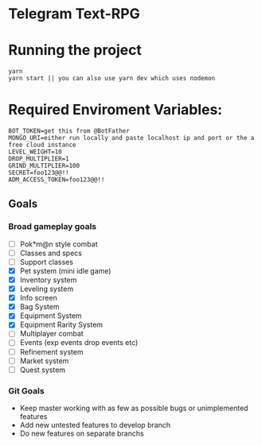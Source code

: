 # Telegram Text-RPG

# Running the project
```
yarn
yarn start || you can also use yarn dev which uses nodemon
```

# Required Enviroment Variables:
```
BOT_TOKEN=get this from @BotFather
MONGO_URI=either run locally and paste localhost ip and port or the a free cloud instance
LEVEL_WEIGHT=10
DROP_MULTIPLIER=1
GRIND_MULTIPLIER=100
SECRET=foo123@@!!
ADM_ACCESS_TOKEN=foo123@@!!
```

## Goals

### Broad gameplay goals
- [ ] Pok*m@n style combat
- [ ] Classes and specs
- [ ] Support classes
- [x] Pet system (mini idle game)
- [x] Inventory system
- [x] Leveling system
- [x] Info screen
- [x] Bag System
- [x] Equipment System
- [x] Equipment Rarity System
- [ ] Multiplayer combat
- [ ] Events (exp events drop events etc)
- [ ] Refinement system
- [ ] Market system
- [ ] Quest system

### Git Goals
- Keep master working with as few as possible bugs or unimplemented features
- Add new untested features to develop branch
- Do new features on separate branchs